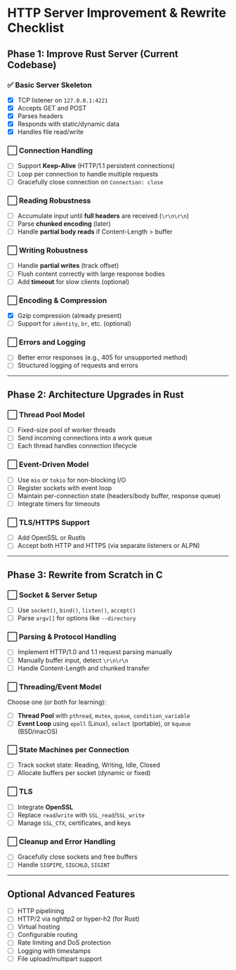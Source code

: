 # HTTP Server Improvement & Rewrite Checklist

## Phase 1: Improve Rust Server (Current Codebase)

### ✅ Basic Server Skeleton

- [x] TCP listener on `127.0.0.1:4221`
- [x] Accepts GET and POST
- [x] Parses headers
- [x] Responds with static/dynamic data
- [x] Handles file read/write

### ⬜ Connection Handling

- [ ] Support **Keep-Alive** (HTTP/1.1 persistent connections)
- [ ] Loop per connection to handle multiple requests
- [ ] Gracefully close connection on `Connection: close`

### ⬜ Reading Robustness

- [ ] Accumulate input until **full headers** are received (`\r\n\r\n`)
- [ ] Parse **chunked encoding** (later)
- [ ] Handle **partial body reads** if Content-Length > buffer

### ⬜ Writing Robustness

- [ ] Handle **partial writes** (track offset)
- [ ] Flush content correctly with large response bodies
- [ ] Add **timeout** for slow clients (optional)

### ⬜ Encoding & Compression

- [x] Gzip compression (already present)
- [ ] Support for `identity`, `br`, etc. (optional)

### ⬜ Errors and Logging

- [ ] Better error responses (e.g., 405 for unsupported method)
- [ ] Structured logging of requests and errors

---

## Phase 2: Architecture Upgrades in Rust

### ⬜ Thread Pool Model

- [ ] Fixed-size pool of worker threads
- [ ] Send incoming connections into a work queue
- [ ] Each thread handles connection lifecycle

### ⬜ Event-Driven Model

- [ ] Use `mio` or `tokio` for non-blocking I/O
- [ ] Register sockets with event loop
- [ ] Maintain per-connection state (headers/body buffer, response queue)
- [ ] Integrate timers for timeouts

### ⬜ TLS/HTTPS Support

- [ ] Add OpenSSL or Rustls
- [ ] Accept both HTTP and HTTPS (via separate listeners or ALPN)

---

## Phase 3: Rewrite from Scratch in C

### ⬜ Socket & Server Setup

- [ ] Use `socket()`, `bind()`, `listen()`, `accept()`
- [ ] Parse `argv[]` for options like `--directory`

### ⬜ Parsing & Protocol Handling

- [ ] Implement HTTP/1.0 and 1.1 request parsing manually
- [ ] Manually buffer input, detect `\r\n\r\n`
- [ ] Handle Content-Length and chunked transfer

### ⬜ Threading/Event Model

Choose one (or both for learning):

- [ ] **Thread Pool** with `pthread`, `mutex`, `queue`, `condition_variable`
- [ ] **Event Loop** using `epoll` (Linux), `select` (portable), or `kqueue` (BSD/macOS)

### ⬜ State Machines per Connection

- [ ] Track socket state: Reading, Writing, Idle, Closed
- [ ] Allocate buffers per socket (dynamic or fixed)

### ⬜ TLS

- [ ] Integrate **OpenSSL**
- [ ] Replace `read`/`write` with `SSL_read`/`SSL_write`
- [ ] Manage `SSL_CTX`, certificates, and keys

### ⬜ Cleanup and Error Handling

- [ ] Gracefully close sockets and free buffers
- [ ] Handle `SIGPIPE`, `SIGCHLD`, `SIGINT`

---

## Optional Advanced Features

- [ ] HTTP pipelining
- [ ] HTTP/2 via nghttp2 or hyper-h2 (for Rust)
- [ ] Virtual hosting
- [ ] Configurable routing
- [ ] Rate limiting and DoS protection
- [ ] Logging with timestamps
- [ ] File upload/multipart support
